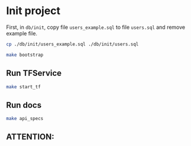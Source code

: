 # Init project

First, in `db/init`, copy file `users_example.sql` to file `users.sql` and remove example file.

```bash
cp ./db/init/users_example.sql ./db/init/users.sql
```

```bash
make bootstrap
```

## Run TFService

```bash
make start_tf
```

## Run docs

```bash
make api_specs
```

## ATTENTION: 